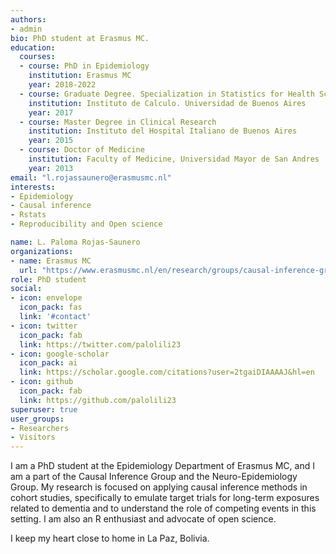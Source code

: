 ```yaml
---
authors:
- admin
bio: PhD student at Erasmus MC.
education:
  courses:
  - course: PhD in Epidemiology
    institution: Erasmus MC
    year: 2018-2022
  - course: Graduate Degree. Specialization in Statistics for Health Sciences
    institution: Instituto de Calculo. Universidad de Buenos Aires
    year: 2017
  - course: Master Degree in Clinical Research
    institution: Instituto del Hospital Italiano de Buenos Aires
    year: 2015
  - course: Doctor of Medicine
    institution: Faculty of Medicine, Universidad Mayor de San Andres
    year: 2013
email: "l.rojassaunero@erasmusmc.nl"
interests:
- Epidemiology
- Causal inference
- Rstats
- Reproducibility and Open science

name: L. Paloma Rojas-Saunero
organizations:
- name: Erasmus MC
  url: "https://www.erasmusmc.nl/en/research/groups/causal-inference-group"
role: PhD student
social:
- icon: envelope
  icon_pack: fas
  link: '#contact'
- icon: twitter
  icon_pack: fab
  link: https://twitter.com/palolili23
- icon: google-scholar
  icon_pack: ai
  link: https://scholar.google.com/citations?user=2tgaiDIAAAAJ&hl=en
- icon: github
  icon_pack: fab
  link: https://github.com/palolili23
superuser: true
user_groups:
- Researchers
- Visitors
---
```


I am a PhD student at the Epidemiology Department of Erasmus MC, and I am a part of the Causal Inference Group and the Neuro-Epidemiology Group. My research is focused on applying causal inference methods in cohort studies, specifically to emulate target trials for long-term exposures related to dementia and to understand the role of competing events in this setting. I am also an R enthusiast and advocate of open science.

I keep my heart close to home in La Paz, Bolivia. 